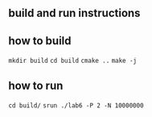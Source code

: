 ## build and run instructions

## how to build

```mkdir build```
```cd build```
```cmake ..```
```make -j```

## how to run
```cd build/```
```srun ./lab6 -P 2 -N 10000000```
